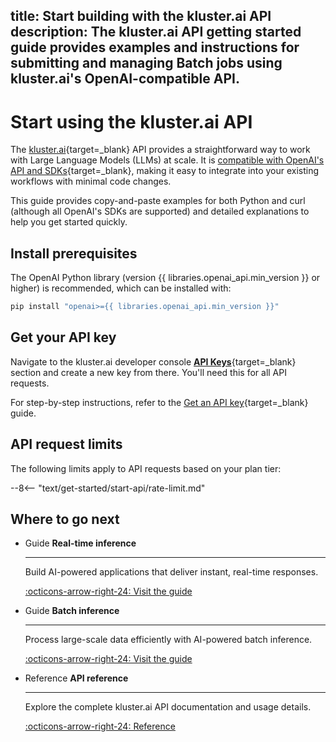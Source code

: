 title: Start building with the kluster.ai API
description: The kluster.ai API getting started guide provides examples and instructions for submitting and managing Batch jobs using kluster.ai's OpenAI-compatible API.
---

# Start using the kluster.ai API

The [kluster.ai](https://www.kluster.ai/){target=\_blank} API provides a straightforward way to work with Large Language Models (LLMs) at scale. It is [compatible with OpenAI's API and SDKs](/get-started/openai-compatibility/){target=\_blank}, making it easy to integrate into your existing workflows with minimal code changes.

This guide provides copy-and-paste examples for both Python and curl (although all OpenAI's SDKs are supported) and detailed explanations to help you get started quickly.

## Install prerequisites

The OpenAI Python library (version {{ libraries.openai_api.min_version }} or higher) is recommended, which can be installed with:

```bash
pip install "openai>={{ libraries.openai_api.min_version }}"
```

## Get your API key

Navigate to the kluster.ai developer console [**API Keys**](https://platform.kluster.ai/apikeys){target=\_blank} section and create a new key from there. You'll need this for all API requests.

For step-by-step instructions, refer to the [Get an API key](/get-started/get-api-key){target=\_blank} guide.

## API request limits

The following limits apply to API requests based on your plan tier:

--8<-- "text/get-started/start-api/rate-limit.md"

## Where to go next

<div class="grid cards" markdown>

-   <span class="badge guide">Guide</span> __Real-time inference__

    ---

    Build AI-powered applications that deliver instant, real-time responses.

    [:octicons-arrow-right-24: Visit the guide](/get-started/start-building/real-time/)

-   <span class="badge guide">Guide</span> __Batch inference__

    ---

    Process large-scale data efficiently with AI-powered batch inference.

    [:octicons-arrow-right-24: Visit the guide](/get-started/start-building/batch/)

-   <span class="badge reference">Reference</span> __API reference__

    ---

    Explore the complete kluster.ai API documentation and usage details.

    [:octicons-arrow-right-24: Reference](/api-reference/reference/)


</div>